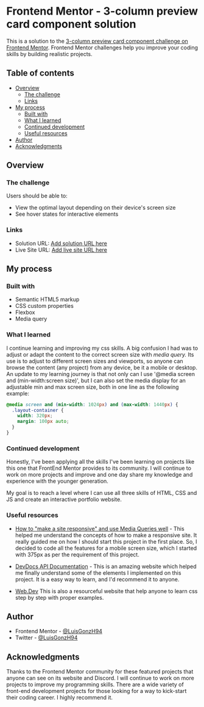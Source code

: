 # Frontend Mentor - 3-column preview card component solution

This is a solution to the [3-column preview card component challenge on Frontend Mentor](https://www.frontendmentor.io/challenges/3column-preview-card-component-pH92eAR2-). Frontend Mentor challenges help you improve your coding skills by building realistic projects. 

## Table of contents

- [Overview](#overview)
  - [The challenge](#the-challenge)
  - [Links](#links)
- [My process](#my-process)
  - [Built with](#built-with)
  - [What I learned](#what-i-learned)
  - [Continued development](#continued-development)
  - [Useful resources](#useful-resources)
- [Author](#author)
- [Acknowledgments](#acknowledgments)

## Overview

### The challenge

Users should be able to:

- View the optimal layout depending on their device's screen size
- See hover states for interactive elements

### Links

- Solution URL: [Add solution URL here](https://your-solution-url.com)
- Live Site URL: [Add live site URL here](https://your-live-site-url.com)

## My process

### Built with

- Semantic HTML5 markup
- CSS custom properties
- Flexbox
- Media query

### What I learned

I continue learning and improving my css skills. A big confusion I had was to adjust or adapt the content to the correct screen size with *media query.* Its use is to adjust to different screen sizes and viewports, so anyone can browse the content (any project) from any device, be it a mobile or desktop. An update to my learning journey is that not only can I use '@media screen and (min-width:screen size)', but I can also set the media display for an adjustable min and max screen size, both in one line as the following example:

```css
@media screen and (min-width: 1024px) and (max-width: 1440px) {
  .layout-container {
    width: 320px;
    margin: 100px auto;
  }
}
```

### Continued development

Honestly, I've been applying all the skills I've been learning on projects like this one that FrontEnd Mentor provides to its community. I will continue to work on more projects and improve and one day share my knowledge and experience with the younger generation. 

My goal is to reach a level where I can use all three skills of HTML, CSS and JS and create an interactive portfolio website.

### Useful resources

- [How to "make a site responsive" and use Media Queries well](https://fedmentor.dev/posts/responsive-meaning/) - This helped me understand the concepts of how to make a responsive site. It really guided me on how I should start this project in the first place. So, I decided to code all the features for a mobile screen size, which I started with 375px as per the requirement of this project.

- [DevDocs API Documentation](https://devdocs.io/) - This is an amazing website which helped me finally understand some of the elements I implemented on this project. It is a easy way to learn, and I'd recommend it to anyone.

- [Web.Dev](https://web.dev/learn/css/) This is also a resourceful website that help anyone to learn css step by step with proper examples. 

## Author

- Frontend Mentor - [@LuisGonzH94](https://www.frontendmentor.io/profile/LuisGonzH94)
- Twitter - [@LuisGonzH94](https://twitter.com/LuisGonzH94)

## Acknowledgments

Thanks to the Frontend Mentor community for these featured projects that anyone can see on its website and Discord. I will continue to work on more projects to improve my programming skills. There are a wide variety of front-end development projects for those looking for a way to kick-start their coding career. I highly recommend it.
